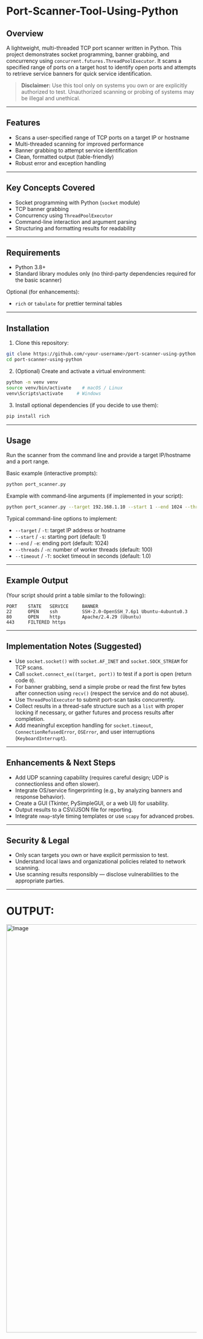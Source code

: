 # Port-Scanner-Tool-Using-Python

## Overview

A lightweight, multi-threaded TCP port scanner written in Python. This project demonstrates socket programming, banner grabbing, and concurrency using `concurrent.futures.ThreadPoolExecutor`. It scans a specified range of ports on a target host to identify open ports and attempts to retrieve service banners for quick service identification.

> **Disclaimer:** Use this tool only on systems you own or are explicitly authorized to test. Unauthorized scanning or probing of systems may be illegal and unethical.

---

## Features

* Scans a user-specified range of TCP ports on a target IP or hostname
* Multi-threaded scanning for improved performance
* Banner grabbing to attempt service identification
* Clean, formatted output (table-friendly)
* Robust error and exception handling

---

## Key Concepts Covered

* Socket programming with Python (`socket` module)
* TCP banner grabbing
* Concurrency using `ThreadPoolExecutor`
* Command-line interaction and argument parsing
* Structuring and formatting results for readability

---

## Requirements

* Python 3.8+
* Standard library modules only (no third-party dependencies required for the basic scanner)

Optional (for enhancements):

* `rich` or `tabulate` for prettier terminal tables

---

## Installation

1. Clone this repository:

```bash
git clone https://github.com/<your-username>/port-scanner-using-python.git
cd port-scanner-using-python
```

2. (Optional) Create and activate a virtual environment:

```bash
python -m venv venv
source venv/bin/activate    # macOS / Linux
venv\Scripts\activate     # Windows
```

3. Install optional dependencies (if you decide to use them):

```bash
pip install rich
```

---

## Usage

Run the scanner from the command line and provide a target IP/hostname and a port range.

Basic example (interactive prompts):

```bash
python port_scanner.py
```

Example with command-line arguments (if implemented in your script):

```bash
python port_scanner.py --target 192.168.1.10 --start 1 --end 1024 --threads 100 --timeout 1.5
```

Typical command-line options to implement:

* `--target` / `-t`: target IP address or hostname
* `--start` / `-s`: starting port (default: 1)
* `--end` / `-e`: ending port (default: 1024)
* `--threads` / `-n`: number of worker threads (default: 100)
* `--timeout` / `-T`: socket timeout in seconds (default: 1.0)

---

## Example Output

(Your script should print a table similar to the following):

```
PORT    STATE   SERVICE     BANNER
22      OPEN    ssh         SSH-2.0-OpenSSH_7.6p1 Ubuntu-4ubuntu0.3
80      OPEN    http        Apache/2.4.29 (Ubuntu)
443     FILTERED https       
```

---

## Implementation Notes (Suggested)

* Use `socket.socket()` with `socket.AF_INET` and `socket.SOCK_STREAM` for TCP scans.
* Call `socket.connect_ex((target, port))` to test if a port is open (return code `0`).
* For banner grabbing, send a simple probe or read the first few bytes after connection using `recv()` (respect the service and do not abuse).
* Use `ThreadPoolExecutor` to submit port-scan tasks concurrently.
* Collect results in a thread-safe structure such as a `list` with proper locking if necessary, or gather futures and process results after completion.
* Add meaningful exception handling for `socket.timeout`, `ConnectionRefusedError`, `OSError`, and user interruptions (`KeyboardInterrupt`).

---

## Enhancements & Next Steps

* Add UDP scanning capability (requires careful design; UDP is connectionless and often slower).
* Integrate OS/service fingerprinting (e.g., by analyzing banners and response behavior).
* Create a GUI (Tkinter, PySimpleGUI, or a web UI) for usability.
* Output results to a CSV/JSON file for reporting.
* Integrate `nmap`-style timing templates or use `scapy` for advanced probes.

---

## Security & Legal

* Only scan targets you own or have explicit permission to test.
* Understand local laws and organizational policies related to network scanning.
* Use scanning results responsibly — disclose vulnerabilities to the appropriate parties.

---
# OUTPUT:

<img width="1920" height="1080" alt="Image" src="https://github.com/user-attachments/assets/0e7fcc3e-5565-4e65-a5f6-fa4dba252835" />

